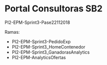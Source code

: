# Portal Consultoras SB2

PI2-EPM-Sprint3-Pase22112018

Ramas:
+ PI2-EPM-Sprint3-PedidoExp 
+ PI2-EPM-Sprint3_HomeContenedor 
+ PI2-EPM-Sprint3_GanadorasAnalytics 
+ PI2-EPM-AnalyticsOfertas
